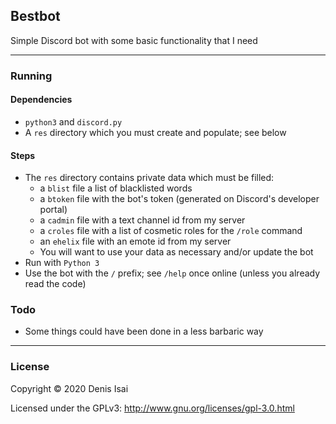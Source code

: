 ## Bestbot
Simple Discord bot with some basic functionality that I need

---
### Running
#### Dependencies
* `python3` and `discord.py`
* A `res` directory which you must create and populate; see below
#### Steps
* The `res` directory contains private data which must be filled:
    * a `blist` file a list of blacklisted words
    * a `btoken` file with the bot's token (generated on Discord's developer portal)
    * a `cadmin` file with a text channel id from my server
    * a `croles` file with a list of cosmetic roles for the `/role` command
    * an `ehelix` file with an emote id from my server
    * You will want to use your data as necessary and/or update the bot
* Run with `Python 3`
* Use the bot with the `/` prefix; see `/help` once online (unless you already read the code)

### Todo
* Some things could have been done in a less barbaric way

---
### License
Copyright © 2020 Denis Isai

Licensed under the GPLv3: http://www.gnu.org/licenses/gpl-3.0.html
